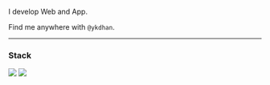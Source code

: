 I develop Web and App.

Find me anywhere with `@ykdhan`.

---

### Stack
<img src="https://img.shields.io/badge/Flutter-61c9f9?style=flat&logo=Flutter&logoColor=white"/>
<img src="https://img.shields.io/badge/Vue-41b883?style=flat&logo=Vue&logoColor=white"/>
